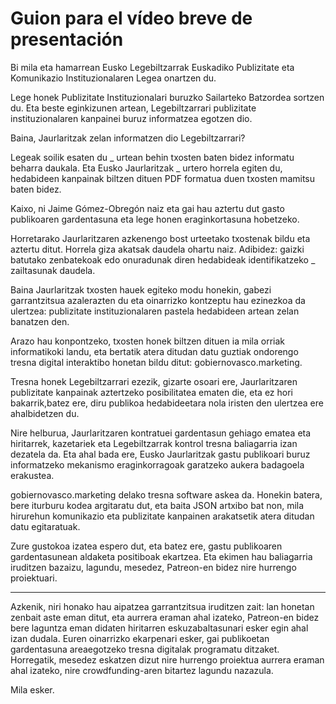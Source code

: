 # Guion para el vídeo breve de presentación

Bi mila eta hamarrean Eusko Legebiltzarrak Euskadiko Publizitate eta Komunikazio Instituzionalaren Legea onartzen du.

Lege honek Publizitate Instituzionalari buruzko Sailarteko Batzordea sortzen du. Eta beste eginkizunen artean, Legebiltzarrari publizitate instituzionalaren kanpainei buruz informatzea egotzen dio.

Baina, Jaurlaritzak zelan informatzen dio Legebiltzarrari?

Legeak soilik esaten du _ urtean behin txosten baten bidez informatu beharra daukala. Eta Eusko Jaurlaritzak _ urtero horrela egiten du, hedabideen kanpainak biltzen dituen PDF formatua duen txosten mamitsu baten bidez.

Kaixo, ni Jaime Gómez-Obregón naiz eta gai hau aztertu dut gasto publikoaren gardentasuna eta lege honen eraginkortasuna hobetzeko.

Horretarako Jaurlaritzaren azkenengo bost urteetako txostenak bildu eta aztertu ditut. Horrela giza akatsak daudela ohartu naiz. Adibidez: gaizki batutako zenbatekoak edo onuradunak diren hedabideak identifikatzeko \_ zailtasunak daudela.

Baina Jaurlaritzak txosten hauek egiteko modu honekin, gabezi garrantzitsua azalerazten du eta oinarrizko kontzeptu hau ezinezkoa da ulertzea: publizitate instituzionalaren pastela hedabideen artean zelan banatzen den.

Arazo hau konpontzeko, txosten honek biltzen dituen ia mila orriak informatikoki landu, eta bertatik atera ditudan datu guztiak ondorengo tresna digital interaktibo honetan bildu ditut: gobiernovasco.marketing.

Tresna honek Legebiltzarrari ezezik, gizarte osoari ere, Jaurlaritzaren publizitate kanpainak aztertzeko posibilitatea ematen die, eta ez hori bakarrik,batez ere, diru publikoa hedabideetara nola iristen den ulertzea ere ahalbidetzen du.

Nire helburua, Jaurlaritzaren kontratuei gardentasun gehiago ematea eta hiritarrek, kazetariek eta Legebiltzarrak kontrol tresna baliagarria izan dezatela da. Eta ahal bada ere, Eusko Jaurlaritzak gastu publikoari buruz informatzeko mekanismo eraginkorragoak garatzeko aukera badagoela erakustea.

gobiernovasco.marketing delako tresna software askea da. Honekin batera, bere iturburu kodea argitaratu dut, eta baita JSON artxibo bat non, mila hirurehun komunikazio eta publizitate kanpainen arakatsetik atera ditudan datu egitaratuak.

Zure gustokoa izatea espero dut, eta batez ere, gastu publikoaren gardentasunean aldaketa positiboak ekartzea. Eta ekimen hau baliagarria iruditzen bazaizu, lagundu, mesedez, Patreon-en bidez nire hurrengo proiektuari.

---

Azkenik, niri honako hau aipatzea garrantzitsua iruditzen zait: lan honetan zenbait aste eman ditut, eta aurrera eraman ahal izateko, Patreon-en bidez bere laguntza eman didaten hiritarren eskuzabaltasunari esker egin ahal izan dudala. Euren oinarrizko ekarpenari esker, gai publikoetan gardentasuna areaegotzeko tresna digitalak programatu ditzaket. Horregatik, mesedez eskatzen dizut nire hurrengo proiektua aurrera eraman ahal izateko, nire crowdfunding-aren bitartez lagundu nazazula.

Mila esker.
